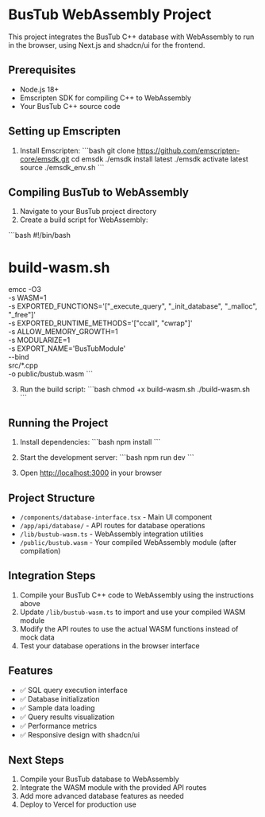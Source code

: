 # BusTub WebAssembly Project

This project integrates the BusTub C++ database with WebAssembly to run in the browser, using Next.js and shadcn/ui for the frontend.

## Prerequisites

- Node.js 18+ 
- Emscripten SDK for compiling C++ to WebAssembly
- Your BusTub C++ source code

## Setting up Emscripten

1. Install Emscripten:
\`\`\`bash
git clone https://github.com/emscripten-core/emsdk.git
cd emsdk
./emsdk install latest
./emsdk activate latest
source ./emsdk_env.sh
\`\`\`

## Compiling BusTub to WebAssembly

1. Navigate to your BusTub project directory
2. Create a build script for WebAssembly:

\`\`\`bash
#!/bin/bash
# build-wasm.sh

emcc -O3 \
  -s WASM=1 \
  -s EXPORTED_FUNCTIONS='["_execute_query", "_init_database", "_malloc", "_free"]' \
  -s EXPORTED_RUNTIME_METHODS='["ccall", "cwrap"]' \
  -s ALLOW_MEMORY_GROWTH=1 \
  -s MODULARIZE=1 \
  -s EXPORT_NAME='BusTubModule' \
  --bind \
  src/*.cpp \
  -o public/bustub.wasm
\`\`\`

3. Run the build script:
\`\`\`bash
chmod +x build-wasm.sh
./build-wasm.sh
\`\`\`

## Running the Project

1. Install dependencies:
\`\`\`bash
npm install
\`\`\`

2. Start the development server:
\`\`\`bash
npm run dev
\`\`\`

3. Open [http://localhost:3000](http://localhost:3000) in your browser

## Project Structure

- `/components/database-interface.tsx` - Main UI component
- `/app/api/database/` - API routes for database operations
- `/lib/bustub-wasm.ts` - WebAssembly integration utilities
- `/public/bustub.wasm` - Your compiled WebAssembly module (after compilation)

## Integration Steps

1. Compile your BusTub C++ code to WebAssembly using the instructions above
2. Update `/lib/bustub-wasm.ts` to import and use your compiled WASM module
3. Modify the API routes to use the actual WASM functions instead of mock data
4. Test your database operations in the browser interface

## Features

- ✅ SQL query execution interface
- ✅ Database initialization
- ✅ Sample data loading
- ✅ Query results visualization
- ✅ Performance metrics
- ✅ Responsive design with shadcn/ui

## Next Steps

1. Compile your BusTub database to WebAssembly
2. Integrate the WASM module with the provided API routes
3. Add more advanced database features as needed
4. Deploy to Vercel for production use
